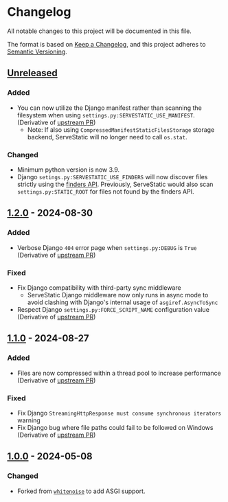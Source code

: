# Changelog

All notable changes to this project will be documented in this file.

<!--attr-start-->

The format is based on [Keep a Changelog](https://keepachangelog.com/en/1.0.0/), and this project adheres to [Semantic Versioning](https://semver.org/spec/v2.0.0.html).

<!--attr-end-->

<!--
Using the following categories, list your changes in this order:

### Added
-   for new features.

### Changed
-   for changes in existing functionality.

### Deprecated
-   for soon-to-be removed features.

### Removed
-   for removed features.

### Fixed
-   for bug fixes.

### Security
-   for vulnerability fixes.
 -->

<!--changelog-start-->

## [Unreleased](https://github.com/Archmonger/ServeStatic/compare/1.2.0...HEAD)

### Added

-   You can now utilize the Django manifest rather than scanning the filesystem when using `settings.py:SERVESTATIC_USE_MANIFEST`. (Derivative of [upstream PR](https://github.com/evansd/whitenoise/pull/275))
    -   Note: If also using `CompressedManifestStaticFilesStorage` storage backend, ServeStatic will no longer need to call `os.stat`.

### Changed

-   Minimum python version is now 3.9.
-   Django `setings.py:SERVESTATIC_USE_FINDERS` will now discover files strictly using the [finders API](https://docs.djangoproject.com/en/stable/ref/contrib/staticfiles/#finders-module). Previously, ServeStatic would also scan `settings.py:STATIC_ROOT` for files not found by the finders API.

## [1.2.0](https://github.com/Archmonger/ServeStatic/compare/1.1.0...1.2.0) - 2024-08-30

### Added

-   Verbose Django `404` error page when `settings.py:DEBUG` is `True` (Derivative of [upstream PR](https://github.com/evansd/whitenoise/pull/366))

### Fixed

-   Fix Django compatibility with third-party sync middleware
    -   ServeStatic Django middleware now only runs in async mode to avoid clashing with Django's internal usage of `asgiref.AsyncToSync`
-   Respect Django `settings.py:FORCE_SCRIPT_NAME` configuration value (Derivative of [upstream PR](https://github.com/evansd/whitenoise/pull/486))

## [1.1.0](https://github.com/Archmonger/ServeStatic/compare/1.0.0...1.1.0) - 2024-08-27

### Added

-   Files are now compressed within a thread pool to increase performance (Derivative of [upstream PR](https://github.com/evansd/whitenoise/pull/484))

### Fixed

-   Fix Django `StreamingHttpResponse must consume synchronous iterators` warning
-   Fix Django bug where file paths could fail to be followed on Windows (Derivative of [upstream PR](https://github.com/evansd/whitenoise/pull/474))

## [1.0.0](https://github.com/Archmonger/ServeStatic/releases/tag/1.0.0) - 2024-05-08

### Changed

-   Forked from [`whitenoise`](https://github.com/evansd/whitenoise) to add ASGI support.
